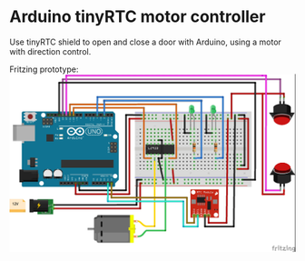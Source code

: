 # Arduino tinyRTC motor controller
Use tinyRTC shield to open and close a door with Arduino, using a motor with direction control.

Fritzing prototype:
![Fritzing prototype](/prototype-image.jpg)
